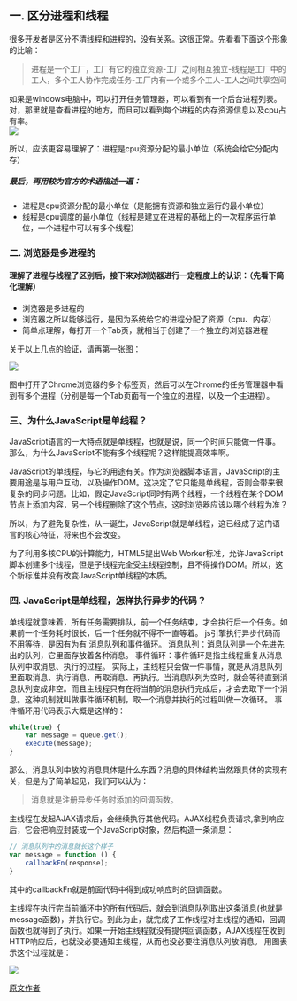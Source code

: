 ## 一. 区分进程和线程
很多开发者是区分不清线程和进程的，没有关系。这很正常。先看看下面这个形象的比喻：    
>进程是一个工厂，工厂有它的独立资源-工厂之间相互独立-线程是工厂中的工人，多个工人协作完成任务-工厂内有一个或多个工人-工人之间共享空间      

如果是windows电脑中，可以打开任务管理器，可以看到有一个后台进程列表。对，那里就是查看进程的地方，而且可以看到每个进程的内存资源信息以及cpu占有率。   
![](https://coding.net/u/lamber0808/p/Mark-Images/git/raw/master/12890819-f63f18ef5513c491.jpg)       

所以，应该更容易理解了：进程是cpu资源分配的最小单位（系统会给它分配内存）

##### 最后，再用较为官方的术语描述一遍：   
- 进程是cpu资源分配的最小单位（是能拥有资源和独立运行的最小单位）
- 线程是cpu调度的最小单位（线程是建立在进程的基础上的一次程序运行单位，一个进程中可以有多个线程）    
   

### 二. 浏览器是多进程的    
#### 理解了进程与线程了区别后，接下来对浏览器进行一定程度上的认识：（先看下简化理解）   
- 浏览器是多进程的
- 浏览器之所以能够运行，是因为系统给它的进程分配了资源（cpu、内存）   
- 简单点理解，每打开一个Tab页，就相当于创建了一个独立的浏览器进程   


关于以上几点的验证，请再第一张图：

![](https://coding.net/u/lamber0808/p/Mark-Images/git/raw/master/12890819-167efc0623b59618.jpg)    

图中打开了Chrome浏览器的多个标签页，然后可以在Chrome的任务管理器中看到有多个进程（分别是每一个Tab页面有一个独立的进程，以及一个主进程）。


### 三、为什么JavaScript是单线程？

JavaScript语言的一大特点就是单线程，也就是说，同一个时间只能做一件事。那么，为什么JavaScript不能有多个线程呢？这样能提高效率啊。

JavaScript的单线程，与它的用途有关。作为浏览器脚本语言，JavaScript的主要用途是与用户互动，以及操作DOM。这决定了它只能是单线程，否则会带来很复杂的同步问题。比如，假定JavaScript同时有两个线程，一个线程在某个DOM节点上添加内容，另一个线程删除了这个节点，这时浏览器应该以哪个线程为准？

所以，为了避免复杂性，从一诞生，JavaScript就是单线程，这已经成了这门语言的核心特征，将来也不会改变。   

为了利用多核CPU的计算能力，HTML5提出Web Worker标准，允许JavaScript脚本创建多个线程，但是子线程完全受主线程控制，且不得操作DOM。所以，这个新标准并没有改变JavaScript单线程的本质。    

### 四. JavaScript是单线程，怎样执行异步的代码？

单线程就意味着，所有任务需要排队，前一个任务结束，才会执行后一个任务。如果前一个任务耗时很长，后一个任务就不得不一直等着。
js引擎执行异步代码而不用等待，是因有为有 消息队列和事件循环。
消息队列：消息队列是一个先进先出的队列，它里面存放着各种消息。
事件循环：事件循环是指主线程重复从消息队列中取消息、执行的过程。
实际上，主线程只会做一件事情，就是从消息队列里面取消息、执行消息，再取消息、再执行。当消息队列为空时，就会等待直到消息队列变成非空。而且主线程只有在将当前的消息执行完成后，才会去取下一个消息。这种机制就叫做事件循环机制，取一个消息并执行的过程叫做一次循环。
事件循环用代码表示大概是这样的：

```javascript
while(true) {
    var message = queue.get();
    execute(message);
}
```    
那么，消息队列中放的消息具体是什么东西？消息的具体结构当然跟具体的实现有关，但是为了简单起见，我们可以认为：    
>消息就是注册异步任务时添加的回调函数。 


主线程在发起AJAX请求后，会继续执行其他代码。AJAX线程负责请求,拿到响应后，它会把响应封装成一个JavaScript对象，然后构造一条消息：    
```javascript
// 消息队列中的消息就长这个样子
var message = function () {
    callbackFn(response);
}
```
其中的callbackFn就是前面代码中得到成功响应时的回调函数。    

主线程在执行完当前循环中的所有代码后，就会到消息队列取出这条消息(也就是message函数)，并执行它。到此为止，就完成了工作线程对主线程的通知，回调函数也就得到了执行。如果一开始主线程就没有提供回调函数，AJAX线程在收到HTTP响应后，也就没必要通知主线程，从而也没必要往消息队列放消息。
用图表示这个过程就是：

![](https://coding.net/u/lamber0808/p/Mark-Images/git/raw/master/12890819-bce824083839ea30.jpg)    



[原文作者](./Marklist/NO.05/list-2)  






